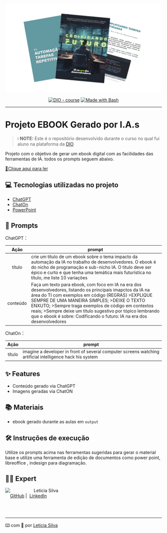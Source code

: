 <p align="center">
    <img width="600" src="assets/imagem.png">
</p>


<p align="center">
<a href="https://dio.me/"><img src="https://img.shields.io/badge/DIO-Course-28DA77?logo=youtube" alt="DIO - course"></a>
<a href="https://www.gnu.org/software/bash/" title="Go to Bash homepage"><img src="https://img.shields.io/badge/Prompt-Project-blue?logo=gnu-bash&amp;logoColor=white" alt="Made with Bash"></a></p>

-------




# Projeto EBOOK Gerado por I.A.s


 > ℹ️ **NOTE:** Este é o repositório desenvolvido durante o curso no qual fui aluno na plataforma da [DIO](https://dio.me)

Projeto com o objetivo de gerar um ebook digital com as facilidades das ferramentas de IA. todos os prompts
seguem abaixo.

<a href="output/ebook.pdf" title="View PDF now"> 📕Clique aqui para ler</a>

## 💻 Tecnologias utilizadas no projeto

- [ChatGPT](https://chat.openai.com/) 
- [ChatOn](https://chaton.ai/)
- [PowerPoint](https://www.microsoft.com/en/microsoft-365/powerpoint)

## 🧠 Prompts


ChatGPT：

|   Ação   | prompt                                                                                                                                                                                                                                                                         |
| :------: | ------------------------------------------------------------------------------------------------------------------------------------------------------------------------------------------------------------------------------------------------------------------------------ |
|  título  | crie um titulo de um ebook sobre o tema impacto da automação da IA no trabalho de desenvolvedores. O ebook é do nicho de programação e sub-nicho IA. O titulo deve ser épico e curto e que tenha uma temática mais futurística no título, me liste 10 variações                                                       |
| conteúdo | Faça um texto para ebook, com foco em IA na era dos desenvolvedores, listando os principais imapctos da IA na área do TI com exemplos em código   {REGRAS} >EXPLIQUE SEMPRE DE UMA MANEIRA SIMPLES; >DEIXE O TEXTO ENXUTO; >Sempre traga exemplos de código em contextos reais; >Sempre deixe um título sugestivo por tópico lembrando que o ebook é sobre: Codificando o futuro: IA na era dos desenvolvedores |


ChatOn：

|  Ação  | prompt                                                                                 |
| :----: | -------------------------------------------------------------------------------------- |
| título |imagine a developer in front of several computer screens watching artificial intelligence hack his system |

## ✨ Features

- Conteúdo gerado via ChatGPT
- Imagens geradas via ChatON

## 📚 Materiais

- ebook gerado durante as aulas em `output`

## 🛠️ Instruções de execução

Utilize os prompts acima nas ferramentas sugeridas para gerar o material base e utilize uma ferramenta de edição de documentos como power point, libreoffice , indesign para diagramação.

## 👨‍💻 Expert

<p>
    <img 
      align=left 
      margin=10 
      width=80 
      src="https://avatars.githubusercontent.com/u/86673395?v=4"
    />
    <p>&nbsp&nbsp&nbspLeticia Silva<br>
    &nbsp&nbsp&nbsp
    <a href="https://github.com/Lelesouzasilvaa">
    GitHub</a>&nbsp;|&nbsp;
    <a href="https://www.linkedin.com/in/leticiasouzasilvaa/">LinkedIn</a>


</p>
<br/><br/>
<p>

---

⌨️ com 💜 por [Leticia Silva](https://github.com/Lelesouzasilvaa)
